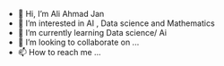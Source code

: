 - 👋 Hi, I’m Ali Ahmad Jan
- 👀 I’m interested in AI , Data science and Mathematics 
- 🌱 I’m currently learning Data science/ Ai
- 💞️ I’m looking to collaborate on ...
- 📫 How to reach me ...

<!---
Aliahmadjangohar/Aliahmadjangohar is a ✨ special ✨ repository because its `README.md` (this file) appears on your GitHub profile.
You can click the Preview link to take a look at your changes.
--->
